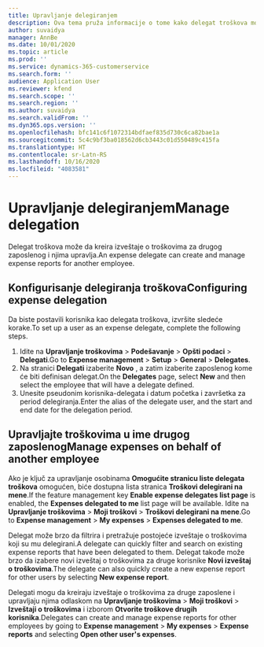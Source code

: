 ```yaml
---
title: Upravljanje delegiranjem
description: Ova tema pruža informacije o tome kako delegat troškova može da kreira izveštaje o troškovima za drugog zaposlenog i njima upravlja.
author: suvaidya
manager: AnnBe
ms.date: 10/01/2020
ms.topic: article
ms.prod: ''
ms.service: dynamics-365-customerservice
ms.search.form: ''
audience: Application User
ms.reviewer: kfend
ms.search.scope: ''
ms.search.region: ''
ms.author: suvaidya
ms.search.validFrom: ''
ms.dyn365.ops.version: ''
ms.openlocfilehash: bfc141c6f1072314bdfaef835d730c6ca82bae1a
ms.sourcegitcommit: 5c4c9bf3ba018562d6cb3443c01d550489c415fa
ms.translationtype: HT
ms.contentlocale: sr-Latn-RS
ms.lasthandoff: 10/16/2020
ms.locfileid: "4083581"
---
```

# <a name="manage-delegation"></a><span data-ttu-id="efb20-103">Upravljanje delegiranjem</span><span class="sxs-lookup"><span data-stu-id="efb20-103">Manage delegation</span></span>
<span data-ttu-id="efb20-104">Delegat troškova može da kreira izveštaje o troškovima za drugog zaposlenog i njima upravlja.</span><span class="sxs-lookup"><span data-stu-id="efb20-104">An expense delegate can create and manage expense reports for another employee.</span></span>

## <a name="configuring-expense-delegation"></a><span data-ttu-id="efb20-105">Konfigurisanje delegiranja troškova</span><span class="sxs-lookup"><span data-stu-id="efb20-105">Configuring expense delegation</span></span>

<span data-ttu-id="efb20-106">Da biste postavili korisnika kao delegata troškova, izvršite sledeće korake.</span><span class="sxs-lookup"><span data-stu-id="efb20-106">To set up a user as an expense delegate, complete the following steps.</span></span> 
1. <span data-ttu-id="efb20-107">Idite na **Upravljanje troškovima** > **Podešavanje** > **Opšti podaci** > **Delegati**.</span><span class="sxs-lookup"><span data-stu-id="efb20-107">Go to **Expense management** > **Setup** > **General** > **Delegates**.</span></span> 
2. <span data-ttu-id="efb20-108">Na stranici **Delegati** izaberite **Novo** , a zatim izaberite zaposlenog kome će biti definisan delegat.</span><span class="sxs-lookup"><span data-stu-id="efb20-108">On the **Delegates** page, select **New** and then select the employee that will have a delegate defined.</span></span> 
3. <span data-ttu-id="efb20-109">Unesite pseudonim korisnika-delegata i datum početka i završetka za period delegiranja.</span><span class="sxs-lookup"><span data-stu-id="efb20-109">Enter the alias of the delegate user, and the start and end date for the delegation period.</span></span>

## <a name="manage-expenses-on-behalf-of-another-employee"></a><span data-ttu-id="efb20-110">Upravljajte troškovima u ime drugog zaposlenog</span><span class="sxs-lookup"><span data-stu-id="efb20-110">Manage expenses on behalf of another employee</span></span>

<span data-ttu-id="efb20-111">Ako je ključ za upravljanje osobinama **Omogućite stranicu liste delegata troškova** omogućen, biće dostupna lista stranica **Troškovi delegirani na mene**.</span><span class="sxs-lookup"><span data-stu-id="efb20-111">If the feature management key **Enable expense delegates list page** is enabled, the **Expenses delegated to me** list page will be available.</span></span> <span data-ttu-id="efb20-112">Idite na **Upravljanje troškovima** > **Moji troškovi** > **Troškovi delegirani na mene**.</span><span class="sxs-lookup"><span data-stu-id="efb20-112">Go to **Expense management** > **My expenses** > **Expenses delegated to me**.</span></span>

<span data-ttu-id="efb20-113">Delegat može brzo da filtrira i pretražuje postojeće izveštaje o troškovima koji su mu delegirani.</span><span class="sxs-lookup"><span data-stu-id="efb20-113">A delegate can quickly filter and search on existing expense reports that have been delegated to them.</span></span> <span data-ttu-id="efb20-114">Delegat takođe može brzo da izabere novi izveštaj o troškovima za druge korisnike **Novi izveštaj o troškovima**.</span><span class="sxs-lookup"><span data-stu-id="efb20-114">The delegate can also quickly create a new expense report for other users by selecting **New expense report**.</span></span>

<span data-ttu-id="efb20-115">Delegati mogu da kreiraju izveštaje o troškovima za druge zaposlene i upravljaju njima odlaskom na **Upravljanje troškovima** > **Moji troškovi** > **Izveštaji o troškovima** i izborom **Otvorite troškove drugih korisnika**.</span><span class="sxs-lookup"><span data-stu-id="efb20-115">Delegates can create and manage expense reports for other employees by going to **Expense management** > **My expenses** > **Expense reports** and selecting **Open other user's expenses**.</span></span>

